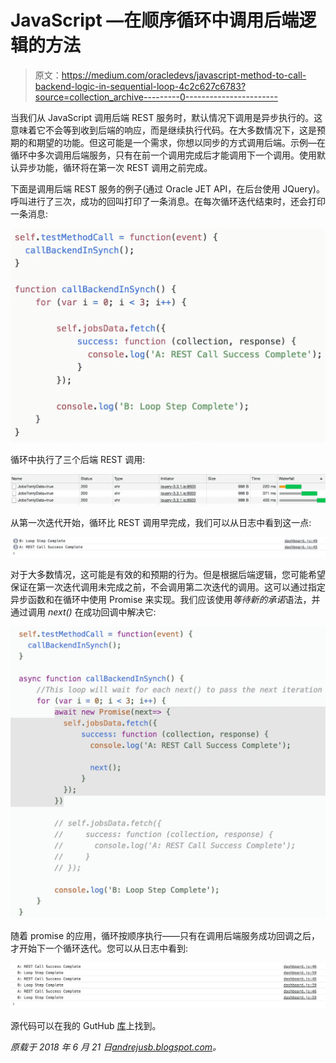 # JavaScript —在顺序循环中调用后端逻辑的方法

> 原文：<https://medium.com/oracledevs/javascript-method-to-call-backend-logic-in-sequential-loop-4c2c627c6783?source=collection_archive---------0----------------------->

当我们从 JavaScript 调用后端 REST 服务时，默认情况下调用是异步执行的。这意味着它不会等到收到后端的响应，而是继续执行代码。在大多数情况下，这是预期的和期望的功能。但这可能是一个需求，你想以同步的方式调用后端。示例—在循环中多次调用后端服务，只有在前一个调用完成后才能调用下一个调用。使用默认异步功能，循环将在第一次 REST 调用之前完成。

下面是调用后端 REST 服务的例子(通过 Oracle JET API，在后台使用 JQuery)。呼叫进行了三次，成功的回叫打印了一条消息。在每次循环迭代结束时，还会打印一条消息:

![](img/6c4ad115a1a204294c95e17bf4bcd3a1.png)

循环中执行了三个后端 REST 调用:

![](img/2ba415496eac047e64312f99b5812e36.png)

从第一次迭代开始，循环比 REST 调用早完成，我们可以从日志中看到这一点:

![](img/a195cdb57ade507857273d727a6ec656.png)

对于大多数情况，这可能是有效的和预期的行为。但是根据后端逻辑，您可能希望保证在第一次迭代调用未完成之前，不会调用第二次迭代的调用。这可以通过指定异步函数和在循环中使用 Promise 来实现。我们应该使用*等待新的承诺*语法，并通过调用 *next()* 在成功回调中解决它:

![](img/8853693ce6f5676b64a14746de2b0a57.png)

随着 promise 的应用，循环按顺序执行——只有在调用后端服务成功回调之后，才开始下一个循环迭代。您可以从日志中看到:

![](img/2654255988d77273561dcb77a82e22ba.png)

源代码可以在我的 GutHub [库](https://github.com/abaranovskis-redsamurai/synchloopapp/blob/master/src/js/viewModels/dashboard.js)上找到。

*原载于 2018 年 6 月 21 日*[*andrejusb.blogspot.com*](https://andrejusb.blogspot.com/2018/06/javascript-method-to-call-backend-logic.html)*。*